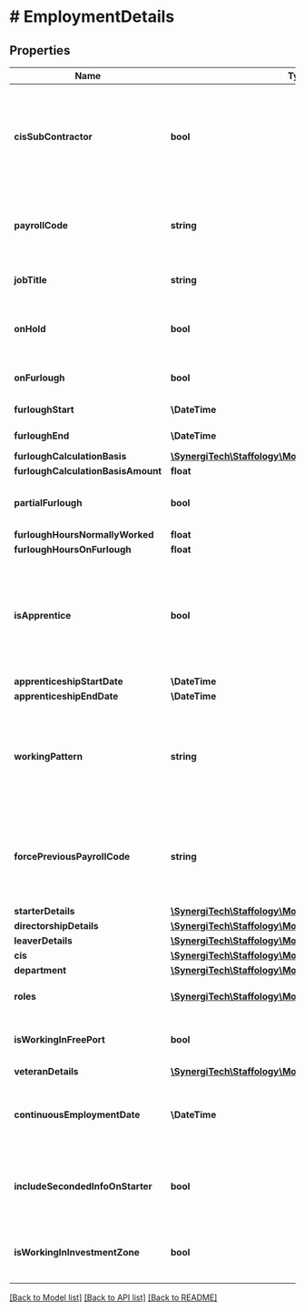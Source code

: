 # # EmploymentDetails

## Properties

Name | Type | Description | Notes
------------ | ------------- | ------------- | -------------
**cisSubContractor** | **bool** | Set to True if this Employee is a CIS Subcontractor. The &#x60;&#x60;&#x60;Cis&#x60;&#x60;&#x60; property contains further information | [optional]
**payrollCode** | **string** | The Employees Payroll Code. Must be unique within the Employer. |
**jobTitle** | **string** | Job Title of Primary role of the Employee | [optional]
**onHold** | **bool** | Set to true to temporarily exclude the employee from payruns | [optional]
**onFurlough** | **bool** | Set to true if the employee is on furlough. | [optional]
**furloughStart** | **\DateTime** | Furlough Start Date. | [optional]
**furloughEnd** | **\DateTime** | Furlough End Date. | [optional]
**furloughCalculationBasis** | [**\SynergiTech\Staffology\Model\FurloughCalculationBasis**](FurloughCalculationBasis.md) |  | [optional]
**furloughCalculationBasisAmount** | **float** |  | [optional]
**partialFurlough** | **bool** | Set to true if the employee is partially furloughed. | [optional]
**furloughHoursNormallyWorked** | **float** |  | [optional]
**furloughHoursOnFurlough** | **float** |  | [optional]
**isApprentice** | **bool** | Set to True if this Employee is an apprentice. This affects the calculations for National Minimum Wage | [optional]
**apprenticeshipStartDate** | **\DateTime** |  | [optional]
**apprenticeshipEndDate** | **\DateTime** |  | [optional]
**workingPattern** | **string** | Used when calculating payments for Leave.  If null then the default Working Pattern is used | [optional]
**forcePreviousPayrollCode** | **string** | If this property has a non-empty value then a change of Payroll code will be declared on the next FPS. | [optional]
**starterDetails** | [**\SynergiTech\Staffology\Model\StarterDetails**](StarterDetails.md) |  | [optional]
**directorshipDetails** | [**\SynergiTech\Staffology\Model\DirectorshipDetails**](DirectorshipDetails.md) |  | [optional]
**leaverDetails** | [**\SynergiTech\Staffology\Model\LeaverDetails**](LeaverDetails.md) |  | [optional]
**cis** | [**\SynergiTech\Staffology\Model\CisDetails**](CisDetails.md) |  | [optional]
**department** | [**\SynergiTech\Staffology\Model\Department**](Department.md) |  | [optional]
**roles** | [**\SynergiTech\Staffology\Model\Item[]**](Item.md) | List of Roles held by Employee | [optional]
**isWorkingInFreePort** | **bool** | Flag indicating the employee is employed in a Freeport | [optional]
**veteranDetails** | [**\SynergiTech\Staffology\Model\VeteranDetails**](VeteranDetails.md) |  | [optional]
**continuousEmploymentDate** | **\DateTime** | [readonly] Continuous employment date for the occupational scheme. | [optional]
**includeSecondedInfoOnStarter** | **bool** | [readonly] If true then include seconded information on starter of FPS | [optional]
**isWorkingInInvestmentZone** | **bool** | Flag indicating the employee is employed in an Investment Zone | [optional]

[[Back to Model list]](../../README.md#models) [[Back to API list]](../../README.md#endpoints) [[Back to README]](../../README.md)

